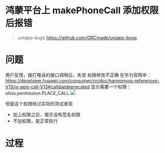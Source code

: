 # 鸿蒙平台上 makePhoneCall 添加权限后报错
> uniapp-bugs https://github.com/GRCmade/uniapp-bugs

# 问题
用户反馈，拨打电话的接口调用后，失效
权限修改不正确
在华为官网中： https://developer.huawei.com/consumer/cn/doc/harmonyos-references-V13/js-apis-call-V13#calldialdeprecated 
显示需要一个权限：ohos.permission.PLACE_CALL
![](https://yuhepicgo.oss-cn-beijing.aliyuncs.com/20250208111508185.png)

但是这个权限经过实际的测试发现
- 加上权限之后，提示没有签名权限
- 不加权限，是正常执行

# 过程

